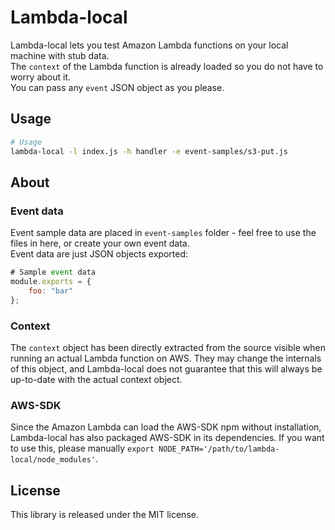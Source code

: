 Lambda-local
============

Lambda-local lets you test Amazon Lambda functions on your local machine with stub data.  
The `context` of the Lambda function is already loaded so you do not have to worry about it.  
You can pass any `event` JSON object as you please.  

Usage
-----

```bash
# Usage
lambda-local -l index.js -h handler -e event-samples/s3-put.js 
```

About
-----
### Event data
Event sample data are placed in `event-samples` folder - feel free to use the files in here, or create your own event data.  
Event data are just JSON objects exported:  

```js
# Sample event data 
module.exports = {
	foo: "bar"
};
```

### Context
The `context` object has been directly extracted from the source visible when running an actual Lambda function on AWS. 
They may change the internals of this object, and Lambda-local does not guarantee that this will always be up-to-date with the actual context object. 

### AWS-SDK
Since the Amazon Lambda can load the AWS-SDK npm without installation, Lambda-local has also packaged AWS-SDK in its dependencies.
If you want to use this, please manually `export NODE_PATH='/path/to/lambda-local/node_modules'`.


License
----------
This library is released under the MIT license.


